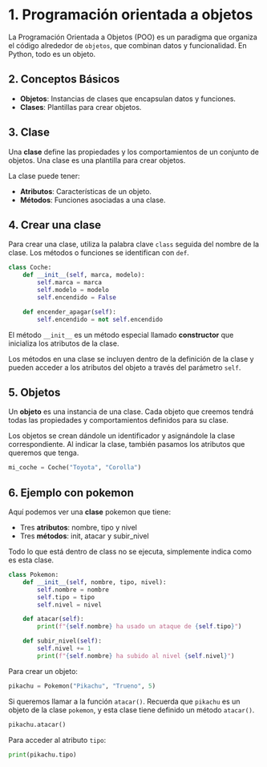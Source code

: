 # 1. Programación orientada a objetos

La Programación Orientada a Objetos (POO) es un paradigma que organiza el código alrededor de ``objetos``, que combinan datos y funcionalidad. En Python, todo es un objeto.

## 2. Conceptos Básicos

- **Objetos**: Instancias de clases que encapsulan datos y funciones.
- **Clases**: Plantillas para crear objetos.

## 3. Clase

Una **clase** define las propiedades y los comportamientos de un conjunto de objetos. Una clase es una plantilla para crear objetos.

La clase puede tener:

- **Atributos**: Características de un objeto.
- **Métodos**: Funciones asociadas a una clase.

## 4. Crear una clase

Para crear una clase, utiliza la palabra clave ``class`` seguida del nombre de la clase. Los métodos o funciones se identifican con ``def``.

```py
class Coche:
    def __init__(self, marca, modelo):
        self.marca = marca
        self.modelo = modelo
        self.encendido = False

    def encender_apagar(self):
        self.encendido = not self.encendido
```

El método ``__init__`` es un método especial llamado **constructor** que inicializa los atributos de la clase.

Los métodos en una clase se incluyen dentro de la definición de la clase y pueden acceder a los atributos del objeto a través del parámetro ``self``.

## 5. Objetos

Un **objeto** es una instancia de una clase. Cada objeto que creemos tendrá todas las propiedades y comportamientos definidos para su clase.

Los objetos se crean dándole un identificador y asignándole la clase correspondiente. Al indicar la clase, también pasamos los atributos que queremos que tenga.

```py
mi_coche = Coche("Toyota", "Corolla")
```

## 6. Ejemplo con pokemon

Aquí podemos ver una **clase** pokemon que tiene:

- Tres **atributos**: nombre, tipo y nivel
- Tres **métodos**: init, atacar y subir_nivel

Todo lo que está dentro de class no se ejecuta, simplemente indica como es esta clase.

```python
class Pokemon:
    def __init__(self, nombre, tipo, nivel):
        self.nombre = nombre
        self.tipo = tipo
        self.nivel = nivel

    def atacar(self):
        print(f"{self.nombre} ha usado un ataque de {self.tipo}")

    def subir_nivel(self):
        self.nivel += 1
        print(f"{self.nombre} ha subido al nivel {self.nivel}")
```
Para crear un objeto:
```py
pikachu = Pokemon("Pikachu", "Trueno", 5)
```
Si queremos llamar a la función ``atacar()``. Recuerda que ``pikachu`` es un objeto de la clase ``pokemon``, y esta clase tiene definido un método ``atacar()``.
```py
pikachu.atacar()
```
Para acceder al atributo ``tipo``:
```py
print(pikachu.tipo)
```